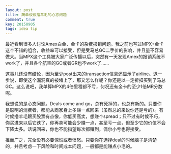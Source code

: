 ```yaml
---
layout: post
title: 简单谈谈撸羊毛的心态问题
comment: true
key: 20150905
tags: idea tip
---
```


最近看到很多人讨论Amex白金、金卡的杂费报销问题。我之前也写过MPX+金卡这个不错的组合，收益率可以接受，但是受马总GC二手价的影响，并且量不容易做大。当MPX这个工具被大家广泛传播以后，突然有一天发现Amex的报销系统不work了，并且各个航空的GC或者GR也不work了……

这事儿还没有结论，因为至少post出来的transaction信息还显示了airline。退一步说，即使这个漏洞真的被堵上了，那又怎么样呢？你还是以一定折扣买到了马总GC。这么说吧，我单算MPX的4倍里程都不亏，何况还有金卡的至少1倍MR分数呢。

我想说的是心态问题。Deals come and go，总有死掉的，也总有新的。只要你是聪明的消费者，都能从商家身上多赚一点回来（虽然总的来说你还是亏的）。有时候撸羊毛跟买股票有点像，你低买高卖，想赚个spread；只不过有时候不巧，你买进来以后它跌了，你再卖可能会少赚一点，甚至亏一点，但至少它的价值不会下降太多。话说回来，你也不能指望每次都赚到，偶尔小亏也得接受。

推而广之，完全没有必要惊慌或者愤怒。只要你在选择deal的时候脑子是清楚的，并且考虑一下风险和时间成本问题，一般都是能赚点小毛的。

